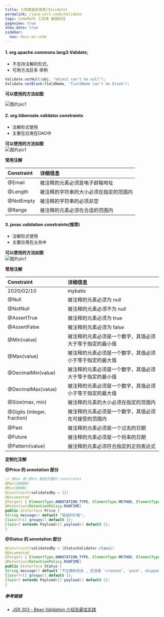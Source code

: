 ```yaml
---
title: 三款数据处理类(Validate)
permalink: /java-util-code/Validate
tags: CodeMark 工具类 数据校验
pageview: true
show_date: true
sidebar:
  nav: docs-en-code
---
```


#### 1. org.apache.commons.lang3.Validate;
  - 不支持注解的形式，
  - 可用方法巨多
  举例
```java
Validate.notNull(obj, "object can't be null");
Validate.notBlank(fieldName, "fieldName can't be blank");
```   

__可以使用的方法如图__

![图片pic1](/assets/images/java_util_code/Jietu20200217-103228@2x.jpg)



#### 2. org.hibernate.validator.constraints
  - 注解形式使用
  - 主要在应用在DAO中  

__可以使用的方法如图__   
![图片pic1](/assets/images/java_util_code/Jietu20200217-104149@2x.jpg)

__常用注解__   

| Constraint	 | 详细信息 |
| :-----| :---- |
| @Email	 | 被注释的元素必须是电子邮箱地址 |
| @Length	 | 被注释的字符串的大小必须在指定的范围内 |
| @NotEmpty	 | 被注释的字符串的必须非空 |
| @Range	 | 被注释的元素必须在合适的范围内 |

#### 3. javax.validation.constraints(推荐)
  - 注解形式使用
  - 主要应用在业务中   

__可以使用的方法如图__   
![图片pic1](/assets/images/java_util_code/Jietu20200217-104249@2x.jpg)

__常用注解__   

| Constraint | 详细信息 |
| :-----| :---- |
| 2020/02/10 | mybatis |
| @Null | 被注释的元素必须为 null |
| @NotNull	 | 被注释的元素必须不为 null |
| @AssertTrue	 | 被注释的元素必须为 true |
| @AssertFalse	 | 被注释的元素必须为 false | |
| @Min(value)	 | 被注释的元素必须是一个数字，其值必须大于等于指定的最小值 |
| @Max(value)	 | 被注释的元素必须是一个数字，其值必须小于等于指定的最大值 |
| @DecimalMin(value)	 | 被注释的元素必须是一个数字，其值必须大于等于指定的最小值 |
| @DecimalMax(value)	 | 被注释的元素必须是一个数字，其值必须小于等于指定的最大值 |
| @Size(max, min)	 | 被注释的元素的大小必须在指定的范围内 |
| @Digits (integer, fraction)	 | 被注释的元素必须是一个数字，其值必须在可接受的范围内 |
| @Past	 | 被注释的元素必须是一个过去的日期 |
| @Future	 | 被注释的元素必须是一个将来的日期 |
| @Pattern(value)	 | 被注释的元素必须符合指定的正则表达式 |

__定制化注解__  

**@Price 的 annotation 部分**  
```java
// @Max 和 @Min 都是内置的 constraint
@Max(10000)
@Min(8000)
@Constraint(validatedBy = {})
@Documented
@Target( { ElementType.ANNOTATION_TYPE, ElementType.METHOD, ElementType.FIELD })
@Retention(RetentionPolicy.RUNTIME)
public @interface Price {
String message() default "错误的价格";
Class<?>[] groups() default {};
Class<? extends Payload>[] payload() default {};
}
```

**@Status 的 annotation 部分**
```java
@Constraint(validatedBy = {StatusValidator.class})
@Documented
@Target( { ElementType.ANNOTATION_TYPE, ElementType.METHOD, ElementType.FIELD })
@Retention(RetentionPolicy.RUNTIME)
public @interface Status {
String message() default "不正确的状态 , 应该是 'created', 'paid', shipped', closed'其中之一";
Class<?>[] groups() default {};
Class<? extends Payload>[] payload() default {};
}
```

##### 参考链接
- [JSR 303 - Bean Validation 介绍及最佳实践](https://www.ibm.com/developerworks/cn/java/j-lo-jsr303/)
